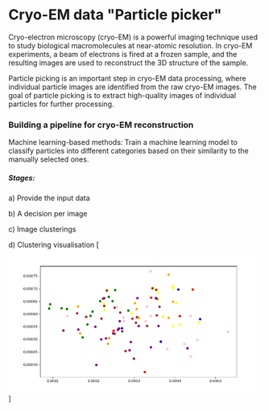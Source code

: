 # Cryo-EM data "Particle picker"

Cryo-electron microscopy (cryo-EM) is a powerful imaging technique used to study biological macromolecules at near-atomic resolution. In cryo-EM experiments, a beam of electrons is fired at a frozen sample, and the resulting images are used to reconstruct the 3D structure of the sample.

Particle picking is an important step in cryo-EM data processing, where individual particle images are identified from the raw cryo-EM images. The goal of particle picking is to extract high-quality images of individual particles for further processing.

### Building a pipeline for cryo-EM reconstruction
Machine learning-based methods: Train a machine learning model to classify particles into different categories based on their similarity to the manually selected ones.

##### Stages:
a) Provide the input data

b) A decision per image

c) Image clusterings

d) Clustering visualisation
[![cluster.png](Pictures%2Fcluster.png)]
